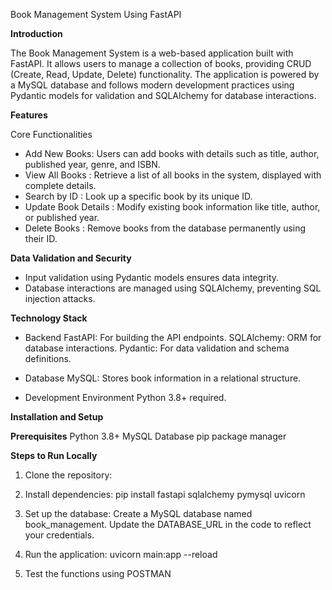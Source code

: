 Book Management System Using FastAPI

**Introduction**

The Book Management System is a web-based application built with FastAPI. It allows users to manage a collection of books, providing CRUD (Create, Read, Update, Delete) functionality. The application is powered by a MySQL database and follows modern development practices using Pydantic models for validation and SQLAlchemy for database interactions.


**Features**

Core Functionalities

- Add New Books: Users can add books with details such as title, author, published year, genre, and ISBN.
- View All Books : Retrieve a list of all books in the system, displayed with complete details.
- Search by ID : Look up a specific book by its unique ID.
- Update Book Details : Modify existing book information like title, author, or published year.
- Delete Books : Remove books from the database permanently using their ID.


**Data Validation and Security**

- Input validation using Pydantic models ensures data integrity.
- Database interactions are managed using SQLAlchemy, preventing SQL injection attacks.


**Technology Stack**

- Backend
  FastAPI: For building the API endpoints.
  SQLAlchemy: ORM for database interactions.
  Pydantic: For data validation and schema definitions.

- Database
  MySQL: Stores book information in a relational structure.

- Development Environment
  Python 3.8+ required.

**Installation and Setup**

**Prerequisites**
   Python 3.8+
   MySQL Database
   pip package manager

**Steps to Run Locally**
 
1. Clone the repository:

2. Install dependencies:
    pip install fastapi sqlalchemy pymysql uvicorn

4. Set up the database:
   Create a MySQL database named book_management.
   Update the DATABASE_URL in the code to reflect your credentials.

5. Run the application:
    uvicorn main:app --reload

6. Test the functions using POSTMAN
